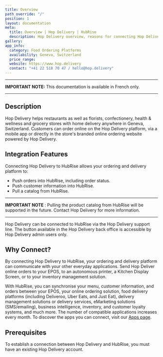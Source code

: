 ```yaml
---
title: Overview
path_override: "/"
position: 1
layout: documentation
meta:
  title: Overview | Hop Delivery | HubRise
  description: Hop Delivery overview, reasons for connecting Hop Delivery to HubRise and summary of integrated features. Synchronise data between your EPOS and your apps.
gallery:
app_info:
  category: Food Ordering Platforms
  availability: Geneva, Switzerland
  price_range:
  website: https://www.hop.delivery
  contact: "+41 22 518 70 47 / hello@hop.delivery"
---
```


---

**IMPORTANT NOTE:** This documentation is available <Link href="/fr/apps/hop-delivery">in French only</Link>.

---

## Description

Hop Delivery helps restaurants as well as florists, confectionery, health & wellness and grocery stores with home delivery anywhere in Geneva, Switzerland. Customers can order online on the Hop Delivery platform, via a mobile app or directly in the store's branded online ordering website powered by Hop Delivery.

## Integration Features

Connecting Hop Delivery to HubRise allows your ordering and delivery platform to:

- Push orders into HubRise, including order status.
- Push customer information into HubRise.
- Pull a catalog from HubRise.

---

**IMPORTANT NOTE** : Pulling the product catalog from HubRise will be supported in the future. Contact Hop Delivery for more information.

---

Hop Delivery can be connected to HubRise via the Hop Delivery support line. The button available in the Hop Delivery back office is accessible by Hop Delivery admin users only.

## Why Connect?

By connecting Hop Delivery to HubRise, your ordering and delivery platform can communicate with your other everyday applications. Send Hop Deliver online orders to your EPOS, to an autonomous printer, a Kitchen Display Screen, or to your inventory management solution.

With HubRise, you can synchronise your menu, customer information, and orders between your EPOS, your online ordering solution, food delivery platforms (including Deliveroo, Uber Eats, and Just Eat), delivery management solutions or delivery services, eMarketing solutions (SMS/emailing), business intelligence, inventory, and customer loyalty systems, and much more. The number of compatible applications increases every month. To discover the apps you can connect, visit our [Apps page](/apps).

## Prerequisites

To establish a connection between Hop Delivery and HubRise, you must have an existing Hop Delivery account.
